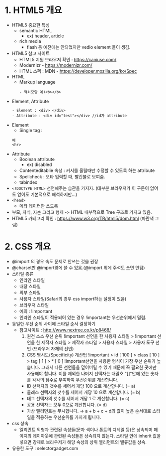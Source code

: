 # 1. HTML5 개요
- HTML5 중요한 특성
  - semantic HTML
    - ex) header, article
  - rich media
    - flash 등 예전에는 안되었지만 vedio element 들이 생김.
- HTML5 참고 사이트
  - HTML5 지원 브라우저 확인 : https://caniuse.com/
  - Modernizr - https://modernizr.com/
  - HTML 스펙  : MDN - https://developer.mozilla.org/ko/Spec
- HTML
  - Markup language
    ```
    - 꺽쇠모양 예)<b></b>
    ```
- Element, Attribute
  ```
  - Element : <div> </div>
  - Attribute : <div id="test"></div> //id가 attribute
  ```
- Element
  - Single tag : 
  ```
  예
  <hr>
  ```
- Attribute
  - Boolean attribute
    - ex) disabled
  - Contenteditablie 속성 : 커서를 올릴때만 수정할 수 있도록 하는 attribute
  - Spellcheck : 오타 입력할 때, 빨간불로 보여줌.
  - tabindex
- ```<!DOCTYPE HTML>``` 선언해주는 습관을 가지자. (대부분 브라우저가 이 구문이 없어도 없어도 기본적으로 해석하지만...)
- ```<head>```
  - 메타 데이터만 쓰도록
- 부모, 자식, 자손 그리고 형제 -> HTML 내부적으로 Tree 구조로 가지고 있음.
- HTML5 카테고리 확인 : https://www.w3.org/TR/html5/dom.html (파란색 그림)

# 2. CSS  개요
  - @import 의 경우 속도 문제로 안쓰는 것을 권장
  - @charset만 @import앞에 쓸 수 있음.(@import 위에 주석도 쓰면 안됨)
  - 스타일 종류
    - 인라인 스타일
    - 내장 스타일
    - 외부 스타일
    - 사용자 스타일(Safari의 경우 css import하는 설정이 있음)
    - 브라우저 스타일
    - 예외 : !important
    - 인라인 스타일이 적용되어 있는 경우 !important는 우선순위에서 밀림.
  - 동일한 우선 순위 사이에 스타일 순서 결정하기
    - 참고사이트 : http://www.nextree.co.kr/p8468/
      1) 원천 소스 우선 순위
      !important 선언을 한 사용자 스타일 > !important 선언을 한 제작자 스타일 > 제작자 스타일 > 사용자 스타일 > 사용자 도구 선언 (브라우저 자체의 선언)
      2) CSS 명시도(Specificity) 계산법
          !important > id [ 100 ] > class [ 10 ] > tag [ 1 ] > * [ 0 ]
      !important선언을 사용한 형식이 가장 우선 순위가 높습니다. 그래서 다른 선언들을 덮어버릴 수 있기 때문에 꼭 필요한 곳에만 사용해야 합니다.
      이를 제외한 나머지 선택자는 대괄호 "[]"안에 있는 숫자를 각각의 점수로 부여하여 우선순위를 계산합니다.
      - ID 선택자의 갯수를 세어서 개당 100 으로 계산합니다. (= a)
      - 클래스 선택자의 갯수를 세어서 개당 10 으로 계산합니다. (= b)
      - 태그 선택자의 갯수를 세어서 개당 1 로 계산합니다. (= c)
      - 공용 선택자는 모두 0으로 계산합니다. (= d)
      - 가상 엘리먼트는 무시합니다.
      → a + b + c + d의 값이 높은 순서대로 스타일을 적용하는 우선순위를 가지게 됩니다.
  - css 상속
    - 엘리먼트 외형과 관련된 속성들(문자 색이나 폰트의 디테일 등)은 상속되며 페이지의 레이아웃에 관련된 속성들은 상속되지 않는다. 스타일 안에 inherit 값을 넣으면 강제로 브라우저가 해당 속성의 상위 엘리먼트의 밸류값을 상속.
  - 유용한 도구 : selectorgadget.com
